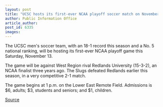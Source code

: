 ```yaml
---
layout: post
title: "UCSC hosts its first-ever NCAA playoff soccer match on November 13"
author: Public Information Office
article_author: 
post_id: 6335
images:
---
```


<a name="content" id="content"></a>
<p>
  The UCSC men's soccer team, with an 18-1 record this season and a No. 5 national ranking, will be hosting its first-ever NCAA playoff game this Saturday, November 13.
</p>
<p>
  The game will be against West Region rival Redlands University (15-3-2), an NCAA finalist three years ago. The Slugs defeated Redlands earlier this season, in a very competitive 2-1 match.
</p>
<p>
  The game begins at 1 p.m. on the Lower East Remote Field. Admissions is $6, adults; $3, students and seniors; and $1, children.
</p>
<p><a href="http://www1.ucsc.edu/currents/04-05/11-08/brief-soccer.asp" title="Permalink to brief-soccer">Source</a></p>
